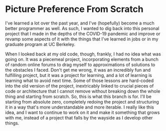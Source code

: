 # Picture Preference From Scratch

I've learned a lot over the past year, and I've (hopefully) become a much better programmer as well. As such, I wanted to dig back into this personal project that I made in the depths of the COVID-19 pandemic and improve or revamp some aspects of it with the things that I've learned in jobs or in my graduate program at UC Berkeley.

When I looked back at my old code, though, frankly, I had no idea what was going on. It was a piecemeal project, incorporating elements from a bunch of random online forums to drag myself to approximations of solutions to the obstacles I faced. Don't get me wrong, it was an incredibly fun and fulfilling project, but it was a project for learning, and a lot of learning is learning what to avoid next time. Some of those lessons are hard-coded into the old version of the project, inextricably linked to crucial pieces of code or architecture that I cannot remove without breaking down the whole thing and starting from scratch. So, this is what this branch is for. I'll be starting from absolute zero, completely redoing the project and structuring it in a way that's more understandable and more iterable. I really like this idea, and I want to continue to work on it and make it something that grows with me, instead of a project that falls by the wayside as I develop other things.